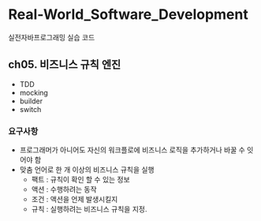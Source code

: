 # Real-World_Software_Development
실전자바프로그래밍 실습 코드

## ch05. 비즈니스 규칙 엔진
* TDD
* mocking
* builder
* switch

### 요구사항
* 프로그래머가 아니어도 자신의 워크플로에 비즈니스 로직을 추가하거나 바꿀 수 잇어야 함
* 맞춤 언어로 한 개 이상의 비즈니스 규칙을 실행
  * 팩트 : 규칙이 확인 할 수 있는 정보
  * 액션 : 수행하려는 동작
  * 조건 : 액션을 언제 발생시킬지
  * 규칙 : 실행하려는 비즈니스 규칙을 지정.
